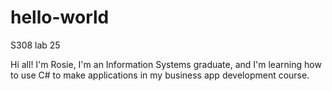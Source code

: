 # hello-world
S308 lab 25

Hi all! I'm Rosie, I'm an Information Systems graduate, and I'm learning how to use C#
to make applications in my business app development course.
